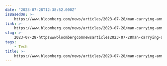 ```yaml
---
date: "2023-07-28T12:38:52.000Z"
isBasedOn: >-
    https://www.bloomberg.com/news/articles/2023-07-28/man-carrying-ammo-sparks-probe-of-how-clear-cuts-airport-lines?srnd=premium&sref=vuYGislZ#xj4y7vzkg
link: >-
    https://www.bloomberg.com/news/articles/2023-07-28/man-carrying-ammo-sparks-probe-of-how-clear-cuts-airport-lines?srnd=premium&sref=vuYGislZ#xj4y7vzkg
slug: >-
    2023-07-28-httpswwwbloombergcomnewsarticles2023-07-28man-carrying-ammo-sparks-probe-of-how-clear-cuts-airport-linessrndpremiumandsrefvuygislzxj4y7vzkg
tags:
    - Tech
title: >-
    https://www.bloomberg.com/news/articles/2023-07-28/man-carrying-ammo-sparks-probe-of-how-clear-cuts-airport-lines?srnd=premium&sref=vuYGislZ#xj4y7vzkg
---
```


